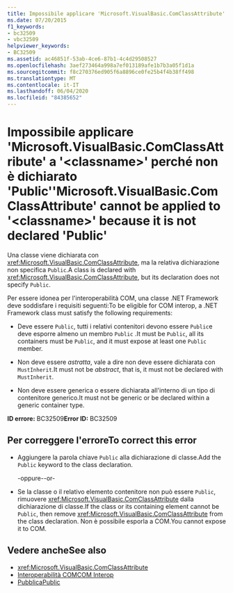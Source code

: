 ```yaml
---
title: Impossibile applicare 'Microsoft.VisualBasic.ComClassAttribute' a '<classname>' perché non è dichiarato 'Public'
ms.date: 07/20/2015
f1_keywords:
- bc32509
- vbc32509
helpviewer_keywords:
- BC32509
ms.assetid: ac46851f-53ab-4ce6-87b1-4c4d29508527
ms.openlocfilehash: 3aef273464a998a7ef013189afe1b7b3a05f1d1a
ms.sourcegitcommit: f8c270376ed905f6a8896ce0fe25b4f4b38ff498
ms.translationtype: MT
ms.contentlocale: it-IT
ms.lasthandoff: 06/04/2020
ms.locfileid: "84385652"
---
```

# <a name="microsoftvisualbasiccomclassattribute-cannot-be-applied-to-classname-because-it-is-not-declared-public"></a><span data-ttu-id="ee19b-102">Impossibile applicare 'Microsoft.VisualBasic.ComClassAttribute' a '\<classname>' perché non è dichiarato 'Public'</span><span class="sxs-lookup"><span data-stu-id="ee19b-102">'Microsoft.VisualBasic.ComClassAttribute' cannot be applied to '\<classname>' because it is not declared 'Public'</span></span>
<span data-ttu-id="ee19b-103">Una classe viene dichiarata con <xref:Microsoft.VisualBasic.ComClassAttribute>, ma la relativa dichiarazione non specifica `Public`.</span><span class="sxs-lookup"><span data-stu-id="ee19b-103">A class is declared with <xref:Microsoft.VisualBasic.ComClassAttribute>, but its declaration does not specify `Public`.</span></span>  
  
 <span data-ttu-id="ee19b-104">Per essere idonea per l'interoperabilità COM, una classe .NET Framework deve soddisfare i requisiti seguenti:</span><span class="sxs-lookup"><span data-stu-id="ee19b-104">To be eligible for COM interop, a .NET Framework class must satisfy the following requirements:</span></span>  
  
- <span data-ttu-id="ee19b-105">Deve essere `Public`, tutti i relativi contenitori devono essere `Public`e deve esporre almeno un membro `Public` .</span><span class="sxs-lookup"><span data-stu-id="ee19b-105">It must be `Public`, all its containers must be `Public`, and it must expose at least one `Public` member.</span></span>  
  
- <span data-ttu-id="ee19b-106">Non deve essere *astratta*, vale a dire non deve essere dichiarata con `MustInherit`.</span><span class="sxs-lookup"><span data-stu-id="ee19b-106">It must not be *abstract*, that is, it must not be declared with `MustInherit`.</span></span>  
  
- <span data-ttu-id="ee19b-107">Non deve essere generica o essere dichiarata all'interno di un tipo di contenitore generico.</span><span class="sxs-lookup"><span data-stu-id="ee19b-107">It must not be generic or be declared within a generic container type.</span></span>  
  
 <span data-ttu-id="ee19b-108">**ID errore:** BC32509</span><span class="sxs-lookup"><span data-stu-id="ee19b-108">**Error ID:** BC32509</span></span>  
  
## <a name="to-correct-this-error"></a><span data-ttu-id="ee19b-109">Per correggere l'errore</span><span class="sxs-lookup"><span data-stu-id="ee19b-109">To correct this error</span></span>  
  
- <span data-ttu-id="ee19b-110">Aggiungere la parola chiave `Public` alla dichiarazione di classe.</span><span class="sxs-lookup"><span data-stu-id="ee19b-110">Add the `Public` keyword to the class declaration.</span></span>  
  
     <span data-ttu-id="ee19b-111">-oppure-</span><span class="sxs-lookup"><span data-stu-id="ee19b-111">-or-</span></span>  
  
- <span data-ttu-id="ee19b-112">Se la classe o il relativo elemento contenitore non può essere `Public`, rimuovere <xref:Microsoft.VisualBasic.ComClassAttribute> dalla dichiarazione di classe.</span><span class="sxs-lookup"><span data-stu-id="ee19b-112">If the class or its containing element cannot be `Public`, then remove <xref:Microsoft.VisualBasic.ComClassAttribute> from the class declaration.</span></span> <span data-ttu-id="ee19b-113">Non è possibile esporla a COM.</span><span class="sxs-lookup"><span data-stu-id="ee19b-113">You cannot expose it to COM.</span></span>  
  
## <a name="see-also"></a><span data-ttu-id="ee19b-114">Vedere anche</span><span class="sxs-lookup"><span data-stu-id="ee19b-114">See also</span></span>

- <xref:Microsoft.VisualBasic.ComClassAttribute>
- [<span data-ttu-id="ee19b-115">Interoperabilità COM</span><span class="sxs-lookup"><span data-stu-id="ee19b-115">COM Interop</span></span>](../programming-guide/com-interop/index.md)
- [<span data-ttu-id="ee19b-116">Pubblica</span><span class="sxs-lookup"><span data-stu-id="ee19b-116">Public</span></span>](../language-reference/modifiers/public.md)
